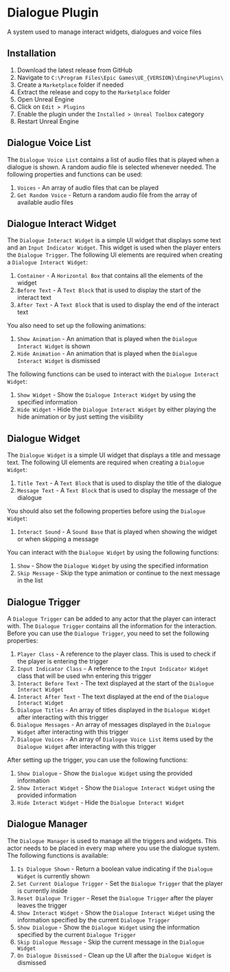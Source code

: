 # Dialogue Plugin
A system used to manage interact widgets, dialogues and voice files

## Installation
1. Download the latest release from GitHub
2. Navigate to `C:\Program Files\Epic Games\UE_{VERSION}\Engine\Plugins\`
3. Create a `Marketplace` folder if needed
4. Extract the release and copy to the `Marketplace` folder
5. Open Unreal Engine
6. Click on `Edit > Plugins`
7. Enable the plugin under the `Installed > Unreal Toolbox` category
8. Restart Unreal Engine

## Dialogue Voice List
The `Dialogue Voice List` contains a list of audio files that is played when a dialogue is shown. A random audio file is selected whenever needed. The following properties and functions can be used:
1. `Voices` - An array of audio files that can be played
2. `Get Random Voice` - Return a random audio file from the array of available audio files

## Dialogue Interact Widget
The `Dialogue Interact Widget` is a simple UI widget that displays some text and an `Input Indicator Widget`. This widget is used when the player enters the `Dialogue Trigger`. The following UI elements are required when creating a `Dialogue Interact Widget`:
1. `Container` - A `Horizontal Box` that contains all the elements of the widget
2. `Before Text` - A `Text Block` that is used to display the start of the interact text
3. `After Text` - A `Text Block` that is used to display the end of the interact text

You also need to set up the following animations:
1. `Show Animation` - An animation that is played when the `Dialogue Interact Widget` is shown
2. `Hide Animation` - An animation that is played when the `Dialogue Interact Widget` is dismissed

The following functions can be used to interact with the `Dialogue Interact Widget`:
1. `Show Widget` - Show the `Dialogue Interact Widget` by using the specified information
2. `Hide Widget` - Hide the `Dialogue Interact Widget` by either playing the hide animation or by just setting the visibility

## Dialogue Widget
The `Dialogue Widget` is a simple UI widget that displays a title and message text. The following UI elements are required when creating a `Dialogue Widget`:
1. `Title Text` - A `Text Block` that is used to display the title of the dialogue
2. `Message Text` - A `Text Block` that is used to display the message of the dialogue

You should also set the following properties before using the `Dialogue Widget`:
1. `Interact Sound` - A `Sound Base` that is played when showing the widget or when skipping a message

You can interact with the `Dialogue Widget` by using the following functions:
1. `Show` - Show the `Dialogue Widget` by using the specified information
2. `Skip Message` - Skip the type animation or continue to the next message in the list

## Dialogue Trigger
A `Dialogue Trigger` can be added to any actor that the player can interact with. The `Dialogue Trigger` contains all the information for the interaction. Before you can use the `Dialogue Trigger`, you need to set the following properties:
1. `Player Class` - A reference to the player class. This is used to check if the player is entering the trigger
2. `Input Indicator Class` - A reference to the `Input Indicator Widget` class that will be used whn entering this trigger
3. `Interact Before Text` - The text displayed at the start of the `Dialogue Interact Widget`
4. `Interact After Text` - The text displayed at the end of the `Dialogue Interact Widget`
5. `Dialogue Titles` - An array of titles displayed in the `Dialogue Widget` after interacting with this trigger
6. `Dialogue Messages` - An array of messages displayed in the `Dialogue Widget` after interacting with this trigger
7. `Dialogue Voices` - An array of `Dialogue Voice List` items used by the `Dialogue Widget` after interacting with this trigger

After setting up the trigger, you can use the following functions:
1. `Show Dialogue` - Show the `Dialogue Widget` using the provided information
2. `Show Interact Widget` - Show the `Dialogue Interact Widget` using the provided information
3. `Hide Interact Widget` - Hide the `Dialogue Interact Widget`

## Dialogue Manager
The `Dialogue Manager` is used to manage all the triggers and widgets. This actor needs to be placed in every map where you use the dialogue system. The following functions is available:
1. `Is Dialogue Shown` - Return a boolean value indicating if the `Dialogue Widget` is currently shown
2. `Set Current Dialogue Trigger` - Set the `Dialogue Trigger` that the player is currently inside
3. `Reset Dialogue Trigger` - Reset the `Dialogue Trigger` after the player leaves the trigger
4. `Show Interact Widget` - Show the `Dialogue Interact Widget` using the information specified by the current `Dialogue Trigger`
5. `Show Dialogue` - Show the `Dialogue Widget` using the information specified by the current `Dialogue Trigger`
6. `Skip Dialogue Message` - Skip the current message in the `Dialogue Widget`
7. `On Dialogue Dismissed` - Clean up the UI after the `Dialogue Widget` is dismissed